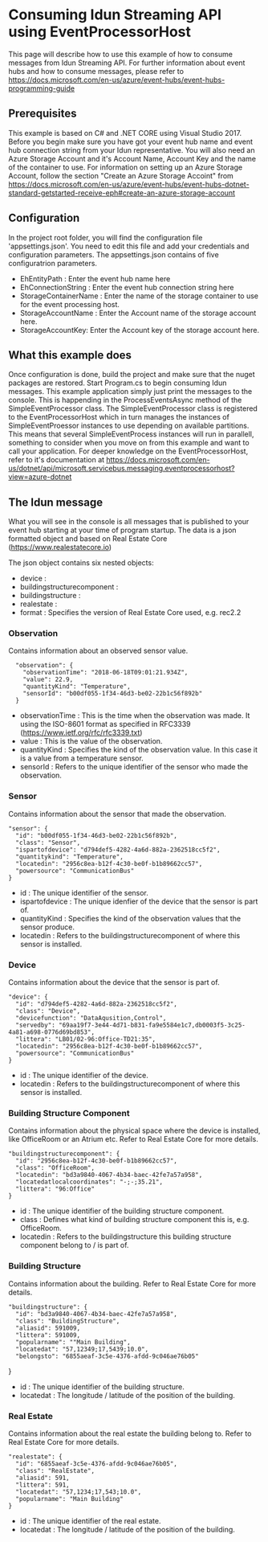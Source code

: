 ﻿# Consuming Idun Streaming API using EventProcessorHost
This page will describe how to use this example of how to consume messages from Idun Streaming API.
For further information about event hubs and how to consume messages, please refer to https://docs.microsoft.com/en-us/azure/event-hubs/event-hubs-programming-guide

## Prerequisites
This example is based on C# and .NET CORE using Visual Studio 2017. 
Before you begin make sure you have got your event hub name and event hub connection string from your Idun representative.
You will also need an Azure Storage Account and it's Account Name, Account Key and the name of the container to use.
For information on setting up an Azure Storage Account, follow the section "Create an Azure Storage Accoint" from https://docs.microsoft.com/en-us/azure/event-hubs/event-hubs-dotnet-standard-getstarted-receive-eph#create-an-azure-storage-account

## Configuration
In the project root folder, you will find the configuration file 'appsettings.json'. You need to edit this file and add your credentials and configuration parameters.
The appsettings.json contains of five configuratrion parameters.
 - EhEntityPath : Enter the event hub name here
 - EhConnectionString : Enter the event hub connection string here
 - StorageContainerName : Enter the name of the storage container to use for the event processing host.
 - StorageAccountName : Enter the Account name of the storage account here.
 - StorageAccountKey: Enter the Account key of the storage account here.

 ## What this example does
 Once configuration is done, build the project and make sure that the nuget packages are restored.
 Start Program.cs to begin consuming Idun messages. This example application simply just print the messages to the console.
 This is happending in the ProcessEventsAsync method of the SimpleEventProcessor class.
 The SimpleEventProcessor class is registered to the EventProcessorHost which in turn manages the instances of SimpleEventProessor instances to use depending on available partitions.
 This means that several SimpleEventProcess instances will run in parallell, something to consider when you move on from this example and want to call your application.
 For deeper knowledge on the EventProcessorHost, refer to it's documentation at https://docs.microsoft.com/en-us/dotnet/api/microsoft.servicebus.messaging.eventprocessorhost?view=azure-dotnet

 ## The Idun message 
 What you will see in the console is all messages that is published to your event hub starting at your time of program startup.
 The data is a json formatted object and based on Real Estate Core (https://www.realestatecore.io)

 The json object contains six nested objects:
  - device : 
  - buildingstructurecomponent : 
  - buildingstructure : 
  - realestate : 
  - format : Specifies the version of Real Estate Core used, e.g. rec2.2

  ### Observation
  Contains information about an observed sensor value.

      "observation": {
        "observationTime": "2018-06-18T09:01:21.934Z",
        "value": 22.9,
        "quantityKind": "Temperature",
        "sensorId": "b00df055-1f34-46d3-be02-22b1c56f892b"
      }

- observationTime : This is the time when the observation was made. It using the ISO-8601 format as specified in RFC3339 (https://www.ietf.org/rfc/rfc3339.txt)
- value : This is the value of the observation.
- quantityKind : Specifies the kind of the observation value. In this case it is a value from a temperature sensor.
- sensorId : Refers to the unique identifier of the sensor who made the observation.

### Sensor
Contains information about the sensor that made the observation.

    "sensor": {
      "id": "b00df055-1f34-46d3-be02-22b1c56f892b",
      "class": "Sensor",
      "ispartofdevice": "d794def5-4282-4a6d-882a-2362518cc5f2",
      "quantitykind": "Temperature",
      "locatedin": "2956c8ea-b12f-4c30-be0f-b1b89662cc57",
      "powersource": "CommunicationBus"
    }

- id : The unique identifier of the sensor.
- ispartofdevice : The unique idenfier of the device that the sensor is part of.
- quantityKind : Specifies the kind of the observation values that the sensor produce.
- locatedin : Refers to the buildingstructurecomponent of where this sensor is installed. 

### Device
Contains information about the device that the sensor is part of.

    "device": {
      "id": "d794def5-4282-4a6d-882a-2362518cc5f2",
      "class": "Device",
      "devicefunction": "DataAqusition,Control",
      "servedby": "69aa19f7-3e44-4d71-b831-fa9e5584e1c7,db0003f5-3c25-4a81-a698-0776d69bd853",
      "littera": "LB01/02-96:Office-TD21:35",
      "locatedin": "2956c8ea-b12f-4c30-be0f-b1b89662cc57",
      "powersource": "CommunicationBus"
    }

- id : The unique identifier of the device.
- locatedin : Refers to the buildingstructurecomponent of where this sensor is installed. 

### Building Structure Component
Contains information about the physical space where the device is installed, like OfficeRoom or an Atrium etc. Refer to Real Estate Core for more details.

    "buildingstructurecomponent": {
      "id": "2956c8ea-b12f-4c30-be0f-b1b89662cc57",
      "class": "OfficeRoom",
      "locatedin": "bd3a9840-4067-4b34-baec-42fe7a57a958",
      "locatedatlocalcoordinates": "-;-;35.21",
      "littera": "96:Office"
    }

- id : The unique identifier of the building structure component.
- class : Defines what kind of building structure component this is, e.g. OfficeRoom.
- locatedin : Refers to the buildingstructure this building structure component belong to / is part of. 

### Building Structure
Contains information about the building. Refer to Real Estate Core for more details.

    "buildingstructure": {
      "id": "bd3a9840-4067-4b34-baec-42fe7a57a958",
      "class": "BuildingStructure",
      "aliasid": 591009,
      "littera": 591009,
      "popularname": ""Main Building",
      "locatedat": "57,12349;17,5439;10.0",
      "belongsto": "6855aeaf-3c5e-4376-afdd-9c046ae76b05"
  }

- id : The unique identifier of the building structure.
- locatedat : The longitude / latitude of the position of the building.

### Real Estate
Contains information about the real estate the building belong to. Refer to Real Estate Core for more details.

    "realestate": {
      "id": "6855aeaf-3c5e-4376-afdd-9c046ae76b05",
      "class": "RealEstate",
      "aliasid": 591,
      "littera": 591,
      "locatedat": "57,1234;17,543;10.0",
      "popularname": "Main Building"
    }

- id : The unique identifier of the real estate.
- locatedat : The longitude / latitude of the position of the building.

